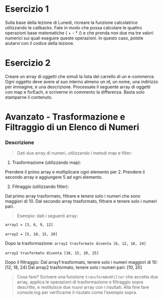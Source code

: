 # Esercizio 1

Sulla base della lezione di Lunedi, ricreare la funzione calcolatrice utilizzando le callbacks. Fate in modo che possa calcolare le quattro operazioni base matematiche ( + - \* /) e che prenda non due ma tre valori numerici sui quali eseguire queste operazioni.
In questo caso, potete aiutarvi con il codice della lezione.

# Esercizio 2

Creare un array di oggetti che simuli la lista del carrello di un e-commerce. Ogni oggetto deve avere al suo interno almeno un id, un nome, una indirizzo per immagine, e una descrizione. Processate il seguente array di oggetti con map e forEach, e scriverne in commento la differenza. Basta solo stamparne il contenuto.

# Avanzato - Trasformazione e Filtraggio di un Elenco di Numeri

### Descrizione

> Dati due array di numeri, utilizzando i metodi map e filter:

1. Trasformazione (utilizzando map):

Prendere il primo array e moltiplicare ogni elemento per 2.
Prendere il secondo array e aggiungere 5 ad ogni elemento.

2. Filtraggio (utilizzando filter):

Dal primo array trasformato, filtrare e tenere solo i numeri che sono maggiori di 10.
Dal secondo array trasformato, filtrare e tenere solo i numeri pari.

> Esempio: dati i seguenti array:

`array1 = [3, 6, 9, 12]` <br><br>
`array2 = [5, 10, 15, 20]`

Dopo la trasformazione:
`array1 trasformato diventa [6, 12, 18, 24]`<br><br>
`array2 trasformato diventa [10, 15, 20, 25]`

Dopo il filtraggio:
Dal array1 trasformato, tenere solo i numeri maggiori di 10: [12, 18, 24]
Dal array2 trasformato, tenere solo i numeri pari: [10, 20]

> Cosa fare?
> Scrivere una funzione `transformAndFilter` che accetta due array, applica le operazioni di trasformazione e filtraggio sopra descritte, e restituisce due nuovi array con i risultati. Alla fine fare console.log per verificarne il risulato come l'esempio sopra.
